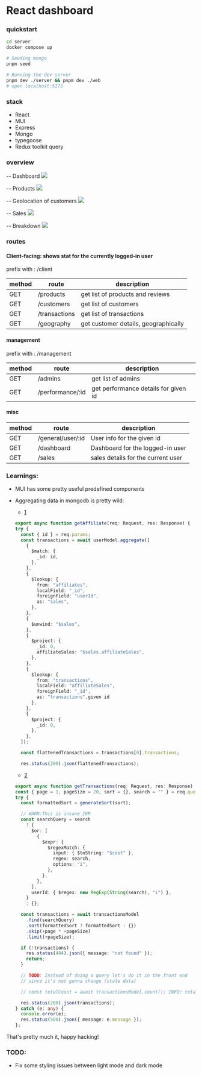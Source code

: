 # React dashboard

### quickstart

```sh
cd server
docker compose up

# Seeding mongo
pnpm seed

# Running the dev server
pnpm dev ./server && pnpm dev ./web
# open localhost:5173
```

### stack

- React
- MUI
- Express
- Mongo
- typegoose
- Redux toolkit query

### overview

-- Dashboard
<img src="ss/dashboard.png" />

-- Products
<img src="ss/Products.png" />

-- Geolocation of customers
<img src="ss/map.png" />

-- Sales
<img src="ss/sales.png" />

-- Breakdown
<img src="ss/breakdown-wheel.png" />

### routes

#### Client-facing: shows stat for the currently logged-in user

prefix with : /client

| method | route         | description                          |
| ------ | ------------- | ------------------------------------ |
| GET    | /products     | get list of products and reviews     |
| GET    | /customers    | get list of customers                |
| GET    | /transactions | get list of transactions             |
| GET    | /geography    | get customer details, geographically |

#### management

prefix with : /management

| method | route            | description                          |
| ------ | ---------------- | ------------------------------------ |
| GET    | /admins          | get list of admins                   |
| GET    | /performance/:id | get performance details for given id |

#### misc

| method | route             | description                        |
| ------ | ----------------- | ---------------------------------- |
| GET    | /general/user/:id | User info for the given id         |
| GET    | /dashboard        | Dashboard for the logged-in user   |
| GET    | /sales            | sales details for the current user |

### Learnings:

- MUI has some pretty useful predefined components

- Aggregating data in mongodb is pretty wild:

  - [1](https://github.com/SushiJ/react-dash/blob/main/server/src/controllers/management.controller.ts#L20C1-L59C8)

  ```ts
  export async function getAffiliate(req: Request, res: Response) {
  try {
    const { id } = req.params;
    const transactions = await userModel.aggregate([
      {
        $match: {
          _id: id,
        },
      },
      {
        $lookup: {
          from: "affiliates",
          localField: "_id",
          foreignField: "userId",
          as: "sales",
        },
      },
      {
        $unwind: "$sales",
      },
      {
        $project: {
          _id: 0,
          affiliateSales: "$sales.affiliateSales",
        },
      },
      {
        $lookup: {
          from: "transactions",
          localField: "affiliateSales",
          foreignField: "_id",
          as: "transactions",given id
        },
      },
      {
        $project: {
          _id: 0,
        },
      },
    ]);

    const flattenedTransactions = transactions[0].transactions;

    res.status(200).json(flattenedTransactions);
  ```

  - [2](https://github.com/SushiJ/react-dash/blob/main/server/src/controllers/client.controller.ts#L90C1-L134C2)

  ```ts
  export async function getTransactions(req: Request, res: Response) {
  const { page = 1, pageSize = 20, sort = {}, search = "" } = req.query;
  try {
    const formattedSort = generateSort(sort);

    // WARN:This is insane IKR
    const searchQuery = search
      ? {
        $or: [
          {
            $expr: {
              $regexMatch: {
                input: { $toString: "$cost" },
                regex: search,
                options: "i",
              },
            },
          },
        ],
        userId: { $regex: new RegExp(String(search), "i") },
      }
      : {};

    const transactions = await transactionsModel
      .find(searchQuery)
      .sort(formattedSort ? formattedSort : {})
      .skip(+page * +pageSize)
      .limit(+pageSize);

    if (!transactions) {
      res.status(404).json({ message: "not found" });
      return;
    }

    // TODO: Instead of doing a query let's do it in the front end
    // since it's not gonna change (stale data)

    // const totalCount = await transactionsModel.count(); INFO: total = 500

    res.status(200).json(transactions);
  } catch (e: any) {
    console.error(e);
    res.status(500).json({ message: e.message });
  };
  ```

That's pretty much it, happy hacking!

### TODO:

- Fix some styling issues between light mode and dark mode

